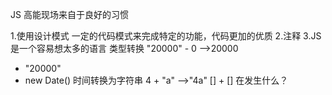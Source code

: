 JS 高能现场来自于良好的习惯

1.使用设计模式
    一定的代码模式来完成特定的功能，代码更加的优质
2.注释
3.JS 是一个容易想太多的语言  类型转换
"20000" - 0      ——>20000
+ "20000"
+ new Date()  时间转换为字符串
4 + "a"     ——>"4a"
[] + []  在发生什么？